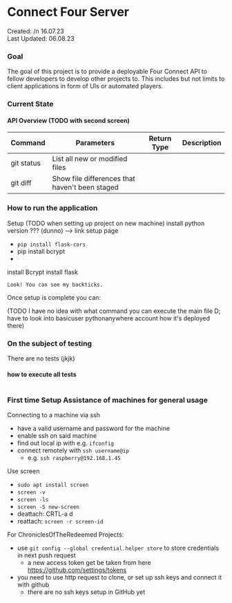 # Connect Four Server

Created: /n 16.07.23  
Last Updated: 06.08.23

### Goal

The goal of this project is to provide a deployable Four Connect API to fellow developers to develop other projects to.
This includes but not limits to client applications in form of UIs or automated players.

### Current State

#### API Overview (TODO with second screen)

| Command    | Parameters                                     | Return Type | Description | 
|------------|------------------------------------------------|-------------|-------------| 
| git status | List all new or modified files                 |             |             | 
| git diff   | Show file differences that haven't been staged |             |             | 

### How to run the application

Setup (TODO when setting up project on new machine)
install python version ???  (dunno)
--> link setup page  

 - `pip install flask-cors`
 - pip install bcrypt
 - 
install Bcrypt
install flask

```
Look! You can see my backticks.
```
 
Once setup is complete you can:

(TODO I have no idea with what command you can execute the main file D; have to look into basicuser pythonanywhere account how it's deployed there)


### On the subject of testing

There are no tests (jkjk)

#### how to execute all tests

```

```

### First time Setup Assistance of machines for general usage

Connecting to a machine via ssh
 - have a valid username and password for the machine
 - enable ssh on said machine
 - find out local ip with e.g. `ifconfig`
 - connect remotely with `ssh username@ip`  
   - e.g. `ssh raspberry@192.168.1.45`

Use screen
 - `sudo apt install screen`
 - `screen -v`
 - `screen -ls`
 - `screen -S new-screen`
 - deattach: CRTL-a d 
 - reattach: `screen -r screen-id`

For ChroniclesOfTheRedeemed Projects:

 - use `git config --global credential.helper store` to store credentials in next push request
   - a new access token get be taken from here https://github.com/settings/tokens
 - you need to use http request to clone, or set up ssh keys and connect it with github
   - there are no ssh keys setup in GitHub yet
